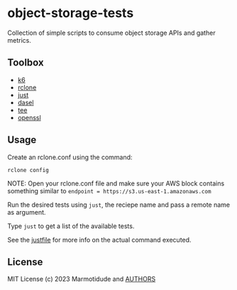 # object-storage-tests
Collection of simple scripts to consume object storage APIs and gather metrics.

## Toolbox

- [k6](https://github.com/grafana/k6)
- [rclone](https://rclone.org/)
- [just](https://just.systems/)
- [dasel](https://github.com/TomWright/dasel)
- [tee](https://en.wikipedia.org/wiki/Tee_(command))
- [openssl](https://www.openssl.org/docs/man1.0.2/man1/openssl.html)

## Usage

Create an rclone.conf using the command:

```
rclone config
```

NOTE: Open your rclone.conf file and make sure your AWS block contains something similar to
 `endpoint = https://s3.us-east-1.amazonaws.com`

Run the desired tests using `just`, the reciepe name and pass a remote name as argument.

Type `just` to get a list of the available tests.

See the [justfile](./justfile) for more info on the actual command executed.

## License

MIT License (c) 2023 Marmotidude and [AUTHORS](./AUTHORS)
